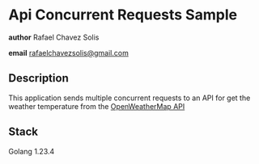 # Api Concurrent Requests Sample


**author** Rafael Chavez Solis

**email** rafaelchavezsolis@gmail.com


## Description

This application sends multiple concurrent requests to an API for get the weather temperature from the [OpenWeatherMap API](https://openweathermap.org/)

## Stack

Golang 1.23.4


